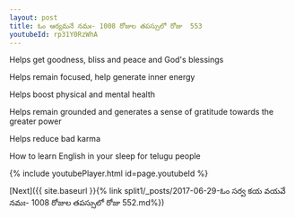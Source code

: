 ```yaml
---
layout: post
title: ఓం ఆర్యమనే నమః- 1008 రోజుల తపస్సులో రోజు  553
youtubeId: rp31Y0RzWhA
---
```

 
 
Helps get goodness, bliss and peace and God's blessings
 
Helps remain focused, help generate inner energy 
 
Helps boost physical and mental health 
 
Helps remain grounded and generates a sense of gratitude towards the greater power 
 
Helps reduce bad karma
 
How to learn English in your sleep for telugu people
 
 
 
 


{% include youtubePlayer.html id=page.youtubeId %}
 
[Next]({{ site.baseurl }}{% link split1/_posts/2017-06-29-ఓం సర్వ కయ వయవే నమః- 1008 రోజుల తపస్సులో రోజు  552.md%})
 
